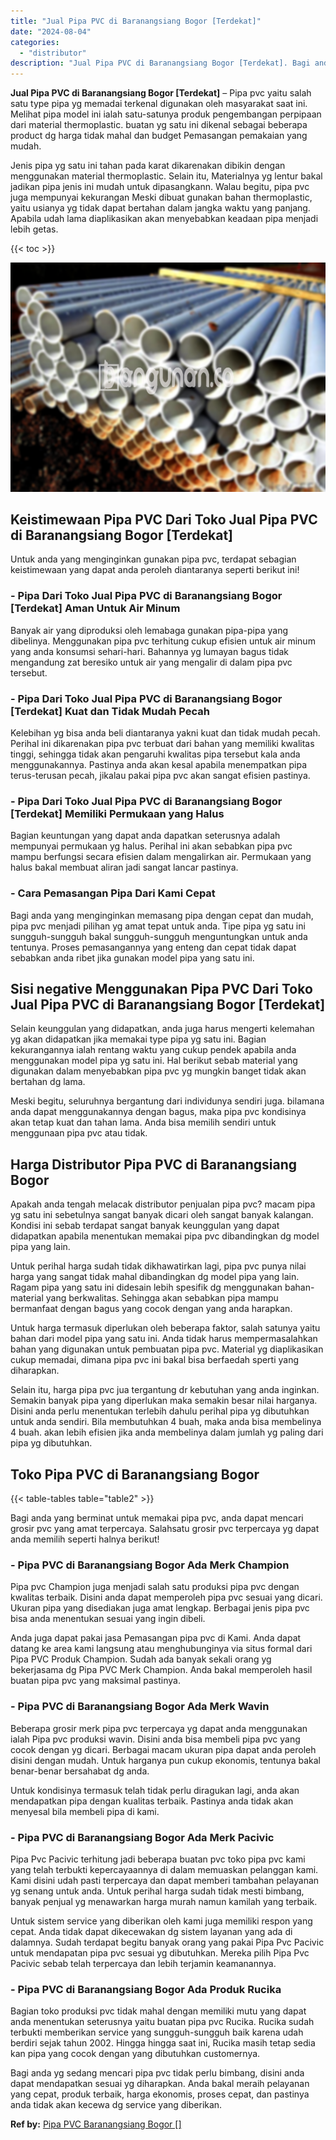 ```yaml
---
title: "Jual Pipa PVC di Baranangsiang Bogor [Terdekat]"
date: "2024-08-04"
categories: 
  - "distributor"
description: "Jual Pipa PVC di Baranangsiang Bogor [Terdekat]. Bagi anda yg sedang mencari pipa pvc tidak perlu bimbang, disini anda dapat mendapatkan sesuai yg diharapkan..."
---
```


**Jual Pipa PVC di Baranangsiang Bogor \[Terdekat\]** – Pipa pvc yaitu salah satu type pipa yg memadai terkenal digunakan oleh masyarakat saat ini. Melihat pipa model ini ialah satu-satunya produk pengembangan perpipaan dari material thermoplastic. buatan yg satu ini dikenal sebagai beberapa product dg harga tidak mahal dan budget Pemasangan pemakaian yang mudah.

Jenis pipa yg satu ini tahan pada karat dikarenakan dibikin dengan menggunakan material thermoplastic. Selain itu, Materialnya yg lentur bakal jadikan pipa jenis ini mudah untuk dipasangkann. Walau begitu, pipa pvc juga mempunyai kekurangan Meski dibuat gunakan bahan thermoplastic, yaitu usianya yg tidak dapat bertahan dalam jangka waktu yang panjang. Apabila udah lama diaplikasikan akan menyebabkan keadaan pipa menjadi lebih getas.

{{< toc >}}

![Jual Pipa PVC di Baranangsiang Bogor [Terdekat]](/images/jaul-pipa-pvc-51.png)

## Keistimewaan Pipa PVC Dari Toko Jual Pipa PVC di Baranangsiang Bogor \[Terdekat\]

Untuk anda yang menginginkan gunakan pipa pvc, terdapat sebagian keistimewaan yang dapat anda peroleh diantaranya seperti berikut ini!

### \- Pipa Dari Toko Jual Pipa PVC di Baranangsiang Bogor \[Terdekat\] Aman Untuk Air Minum

Banyak air yang diproduksi oleh lemabaga gunakan pipa-pipa yang dibelinya. Menggunakan pipa pvc terhitung cukup efisien untuk air minum yang anda konsumsi sehari-hari. Bahannya yg lumayan bagus tidak mengandung zat beresiko untuk air yang mengalir di dalam pipa pvc tersebut.

### \- Pipa Dari Toko Jual Pipa PVC di Baranangsiang Bogor \[Terdekat\] Kuat dan Tidak Mudah Pecah

Kelebihan yg bisa anda beli diantaranya yakni kuat dan tidak mudah pecah. Perihal ini dikarenakan pipa pvc terbuat dari bahan yang memiliki kwalitas tinggi, sehingga tidak akan pengaruhi kwalitas pipa tersebut kala anda menggunakannya. Pastinya anda akan kesal apabila menempatkan pipa terus-terusan pecah, jikalau pakai pipa pvc akan sangat efisien pastinya.

### \- Pipa Dari Toko Jual Pipa PVC di Baranangsiang Bogor \[Terdekat\] Memiliki Permukaan yang Halus

Bagian keuntungan yang dapat anda dapatkan seterusnya adalah mempunyai permukaan yg halus. Perihal ini akan sebabkan pipa pvc mampu berfungsi secara efisien dalam mengalirkan air. Permukaan yang halus bakal membuat aliran jadi sangat lancar pastinya.

### \- Cara Pemasangan Pipa Dari Kami Cepat

Bagi anda yang menginginkan memasang pipa dengan cepat dan mudah, pipa pvc menjadi pilihan yg amat tepat untuk anda. Tipe pipa yg satu ini sungguh-sungguh bakal sungguh-sungguh menguntungkan untuk anda tentunya. Proses pemasangannya yang enteng dan cepat tidak dapat sebabkan anda ribet jika gunakan model pipa yang satu ini.

## Sisi negative Menggunakan Pipa PVC Dari Toko Jual Pipa PVC di Baranangsiang Bogor \[Terdekat\]

Selain keunggulan yang didapatkan, anda juga harus mengerti kelemahan yg akan didapatkan jika memakai type pipa yg satu ini. Bagian kekurangannya ialah rentang waktu yang cukup pendek apabila anda menggunakan model pipa yg satu ini. Hal berikut sebab material yang digunakan dalam menyebabkan pipa pvc yg mungkin banget tidak akan bertahan dg lama.

Meski begitu, seluruhnya bergantung dari individunya sendiri juga. bilamana anda dapat menggunakannya dengan bagus, maka pipa pvc kondisinya akan tetap kuat dan tahan lama. Anda bisa memilih sendiri untuk menggunaan pipa pvc atau tidak.

## Harga Distributor Pipa PVC di Baranangsiang Bogor

Apakah anda tengah melacak distributor penjualan pipa pvc? macam pipa yg satu ini sebetulnya sangat banyak dicari oleh sangat banyak kalangan. Kondisi ini sebab terdapat sangat banyak keunggulan yang dapat didapatkan apabila menentukan memakai pipa pvc dibandingkan dg model pipa yang lain.

Untuk perihal harga sudah tidak dikhawatirkan lagi, pipa pvc punya nilai harga yang sangat tidak mahal dibandingkan dg model pipa yang lain. Ragam pipa yang satu ini didesain lebih spesifik dg menggunakan bahan-material yang berkwalitas. Sehingga akan sebabkan pipa mampu bermanfaat dengan bagus yang cocok dengan yang anda harapkan.

Untuk harga termasuk diperlukan oleh beberapa faktor, salah satunya yaitu bahan dari model pipa yang satu ini. Anda tidak harus mempermasalahkan bahan yang digunakan untuk pembuatan pipa pvc. Material yg diaplikasikan cukup memadai, dimana pipa pvc ini bakal bisa berfaedah sperti yang diharapkan.

Selain itu, harga pipa pvc jua tergantung dr kebutuhan yang anda inginkan. Semakin banyak pipa yang diperlukan maka semakin besar nilai harganya. Disini anda perlu menentukan terlebih dahulu perihal pipa yg dibutuhkan untuk anda sendiri. Bila membutuhkan 4 buah, maka anda bisa membelinya 4 buah. akan lebih efisien jika anda membelinya dalam jumlah yg paling dari pipa yg dibutuhkan.

## Toko Pipa PVC di Baranangsiang Bogor

{{< table-tables table="table2" >}}

Bagi anda yang berminat untuk memakai pipa pvc, anda dapat mencari grosir pvc yang amat terpercaya. Salahsatu grosir pvc terpercaya yg dapat anda memilih seperti halnya berikut!

### \- Pipa PVC di Baranangsiang Bogor Ada Merk Champion

Pipa pvc Champion juga menjadi salah satu produksi pipa pvc dengan kwalitas terbaik. Disini anda dapat memperoleh pipa pvc sesuai yang dicari. Ukuran pipa yang disediakan juga amat lengkap. Berbagai jenis pipa pvc bisa anda menentukan sesuai yang ingin dibeli.

Anda juga dapat pakai jasa Pemasangan pipa pvc di Kami. Anda dapat datang ke area kami langsung atau menghubunginya via situs formal dari Pipa PVC Produk Champion. Sudah ada banyak sekali orang yg bekerjasama dg Pipa PVC Merk Champion. Anda bakal memperoleh hasil buatan pipa pvc yang maksimal pastinya.

### \- Pipa PVC di Baranangsiang Bogor Ada Merk Wavin

Beberapa grosir merk pipa pvc terpercaya yg dapat anda menggunakan ialah Pipa pvc produksi wavin. Disini anda bisa membeli pipa pvc yang cocok dengan yg dicari. Berbagai macam ukuran pipa dapat anda peroleh disini dengan mudah. Untuk harganya pun cukup ekonomis, tentunya bakal benar-benar bersahabat dg anda.

Untuk kondisinya termasuk telah tidak perlu diragukan lagi, anda akan mendapatkan pipa dengan kualitas terbaik. Pastinya anda tidak akan menyesal bila membeli pipa di kami.

### \- Pipa PVC di Baranangsiang Bogor Ada Merk Pacivic

Pipa Pvc Pacivic terhitung jadi beberapa buatan pvc toko pipa pvc kami yang telah terbukti kepercayaannya di dalam memuaskan pelanggan kami. Kami disini udah pasti terpercaya dan dapat memberi tambahan pelayanan yg senang untuk anda. Untuk perihal harga sudah tidak mesti bimbang, banyak penjual yg menawarkan harga murah namun kamilah yang terbaik.

Untuk sistem service yang diberikan oleh kami juga memiliki respon yang cepat. Anda tidak dapat dikecewakan dg sistem layanan yang ada di dalamnya. Sudah terdapat begitu banyak orang yang pakai Pipa Pvc Pacivic untuk mendapatan pipa pvc sesuai yg dibutuhkan. Mereka pilih Pipa Pvc Pacivic sebab telah terpercaya dan lebih terjamin keamanannya.

### \- Pipa PVC di Baranangsiang Bogor Ada Produk Rucika

Bagian toko produksi pvc tidak mahal dengan memiliki mutu yang dapat anda menentukan seterusnya yaitu buatan pipa pvc Rucika. Rucika sudah terbukti memberikan service yang sungguh-sungguh baik karena udah berdiri sejak tahun 2002. Hingga hingga saat ini, Rucika masih tetap sedia kan pipa yang cocok dengan yang dibutuhkan customernya.

Bagi anda yg sedang mencari pipa pvc tidak perlu bimbang, disini anda dapat mendapatkan sesuai yg diharapkan. Anda bakal meraih pelayanan yang cepat, produk terbaik, harga ekonomis, proses cepat, dan pastinya anda tidak akan kecewa dg service yang diberikan.

**Ref by:** [Pipa PVC Baranangsiang Bogor []](https://id.wikipedia.org/wiki/Pipa)
